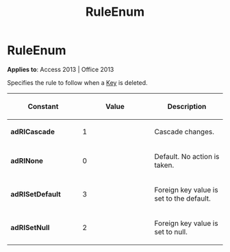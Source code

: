 ﻿---
title: RuleEnum
TOCTitle: RuleEnum
ms:assetid: 5b59f202-315b-09b7-8505-9ac08ceccb3d
ms:mtpsurl: https://msdn.microsoft.com/en-us/library/JJ249317(v=office.15)
ms:contentKeyID: 48545071
ms.date: 09/18/2015
mtps_version: v=office.15
---

# RuleEnum


**Applies to**: Access 2013 | Office 2013

Specifies the rule to follow when a [Key](key-object-adox.md) is deleted.

<table>
<colgroup>
<col style="width: 33%" />
<col style="width: 33%" />
<col style="width: 33%" />
</colgroup>
<thead>
<tr class="header">
<th><p>Constant</p></th>
<th><p>Value</p></th>
<th><p>Description</p></th>
</tr>
</thead>
<tbody>
<tr class="odd">
<td><p><strong>adRICascade</strong></p></td>
<td><p>1</p></td>
<td><p>Cascade changes.</p></td>
</tr>
<tr class="even">
<td><p><strong>adRINone</strong></p></td>
<td><p>0</p></td>
<td><p>Default. No action is taken.</p></td>
</tr>
<tr class="odd">
<td><p><strong>adRISetDefault</strong></p></td>
<td><p>3</p></td>
<td><p>Foreign key value is set to the default.</p></td>
</tr>
<tr class="even">
<td><p><strong>adRISetNull</strong></p></td>
<td><p>2</p></td>
<td><p>Foreign key value is set to null.</p></td>
</tr>
</tbody>
</table>

